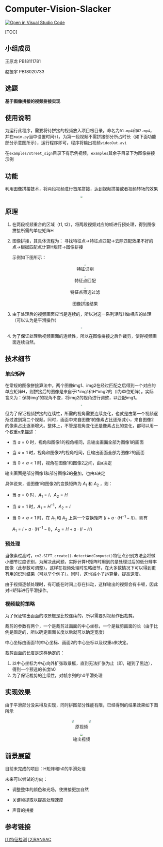 # Computer-Vision-Slacker

[![Open in Visual Studio Code](https://classroom.github.com/assets/open-in-vscode-f059dc9a6f8d3a56e377f745f24479a46679e63a5d9fe6f495e02850cd0d8118.svg)](https://classroom.github.com/online_ide?assignment_repo_id=6410277&assignment_repo_type=AssignmentRepo)

[TOC]

## 小组成员

王原龙 PB18111781

赵振宇 PB18020733

## 选题

**基于图像拼接的视频拼接实现**

## 使用说明

为运行此程序，需要将待拼接的视频放入项目根目录，命名为`01.mp4`和`02.mp4`，并在`main.py`当中设置时间`t1`，为第一段视频不需拼接部分所占时长（如下面功能部分示意图所示），运行程序即可，程序将输出视频`videoOut.avi`

在`examples/street_sign`目录下有示例视频，`examples`其余子目录下为图像拼接示例

## 功能

利用图像拼接技术，将两段视频进行首尾拼接，达到视频拼接或者视频转场的效果

<p align='center'><img src='./img/readme_1.png' style='zoom:35%;'></p>

## 原理

1. 在两段视频重合的区域（t1, t2），将两段视频对应的帧进行预处理，得到图像拼接所需的单应矩阵H

2. 图像拼接，其具体流程为：
   寻找特征点->特征点匹配->去除匹配效果不好的点->根据匹配点计算H矩阵->图像拼接

   示例如下图所示：

   <p align='center'><img src='./img/03.png' style='zoom:25%;'></br>特征识别</p>

   <p align='center'><img src='./img/04.png' style='zoom:25%;'></br>特征点匹配</p>

   <p align='center'><img src='./img/05.png' style='zoom:25%;'></br>特征点筛选过滤</p>

   <p align='center'><img src='./img/06.png' style='zoom:25%;'></br>图像拼接结果</p>

3. 由于处理后的视频画面应当是连续的，所以对这一系列矩阵H做相应的处理（可以认为是平滑操作）

  <p align='center'><img src='./img/readme_3.png' style='zoom:25%;'></p>

4. 为了保证处理后视频画面的连续性，所以在图像拼接之后作裁剪，使得视频画面连续自然。

## 技术细节

### 单应矩阵

在常规的图像拼接算法中，两个图像img1、img2在经过匹配之后得到一个对应的单应矩阵H，则拼接后的图像是来自于I\*img1和H\*img2的（I为单位矩阵）。实际含义为：保持img1的视角不变，将img2的视角进行调整，以匹配img1。

<p align='center'><img src='./img/readme_2.png' style='zoom:25%;'></p>

但为了保证视频拼接的连续性，所需的视角需要连续变化，也就是由第一个视频逐渐过渡到第二个视频。同时，画面中来自图像1的像素占比逐渐减小，来自图像2的像素占比逐渐增大。整体上，不管是视角变化还是像素占比的变化，都可以用一个权重$a$来描述：

- 当 $a=0$ 时，视角和图像1的视角相同，且输出画面全部为图像1的画面

- 当 $a=1$ 时，视角和图像2的视角相同，且输出画面全部为图像2的画面

- 当 $0<a<1$ 时，视角在图像1和图像2之间，由a决定

输出画面是部分图像1和部分图像2的叠加，也由a决定

具体说来，设图像1和图像2的变换矩阵为 $A_1$ 和 $A_2$ ，则：

- 当 $a=0$ 时，$A_1=I$，$A_2=H$

- 当 $a=1$ 时，$A_1=H^{-1}$，$A_2=I$

- 当 $0<a<1$ 时，在 $A_1$ 和 $A_2$ 上乘一个变换矩阵 $(I+a\cdot(H^{-1}-I))$，则有

  $A_1=I+a\cdot(H^{-1}-I)$，$A_2=H+a\cdot(I-H)$

### 预处理

当像素过高时，`cv2.SIFT_create().detectAndCompute()`特征点识别方法会将微小细节过度识别，为解决此问题，实际计算H矩阵时用到的是处理过后的低分辨率图像（此参数可调整）。这样在视频处理时忽略细节，在大多数情况下可以得到更有用的识别结果（可以举个例子）。同时，这也减小了运算量，提高速度。

由于视频逐帧处理时，有可能在时间上存在抖动，这样输出的视频会有卡顿，因此对H矩阵进行平滑操作。

### 视频裁剪策略

为了保证输出画面的取景框是比较连续的，所以需要对视频作出裁剪。

裁剪的参数有两个，一个是裁剪过画面的中心坐标，一个是裁剪画面的长（由于比例是固定的，所以确定画面长度以后就可以确定宽度）

中心坐标由画面1的中心坐标、画面2的中心坐标以及权重a来决定。

裁剪画面的长度是这样确定的：

1. 以中心坐标为中心向外扩张取景框，直到无法扩张为止（即，碰到了黑边），得到一个预选的长度h0
2. 为了保证裁剪的连续性，对帧序列的h0平滑处理

## 实现效果

由于平滑部分没来得及实现，同时拼图部分性能有限，已经得到的结果效果如下图所示

<p align='center'>
	<img src='./img/01.gif' style='zoom:45%;margin-right:100px;'>
	<img src='./img/02.gif' style='zoom:45%;'>
</br>原视频</p>


<p align='center'>
	<img src='./img/Out.gif' style='zoom:45%;'>
</br>输出视频</p>



## 前景展望

目前未完成的项目：H矩阵和h0的平滑处理

未来可以尝试的方向：

- 调整整体的颜色和光场，使拼接更加自然

- 关键帧提取以提高处理速度

- 声音的拼接

## 参考链接

[[1]特征检测](https://www.cnblogs.com/multhree/p/11296945.html#sift%E7%89%B9%E5%BE%81%E7%AE%80%E4%BB%8B)
[[2]RANSAC](https://zhuanlan.zhihu.com/p/36301702)

